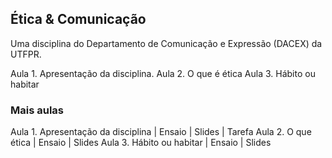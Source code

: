 ## Ética & Comunicação

Uma disciplina do Departamento de Comunicação e Expressão (DACEX) da UTFPR.

Aula 1.    Apresentação da disciplina.
Aula 2.    O que é ética
Aula 3.    Hábito ou habitar

### Mais aulas

Aula 1. Apresentação da disciplina | Ensaio | Slides | Tarefa
Aula 2. O que ética | Ensaio | Slides
Aula 3. Hábito ou habitar | Ensaio | Slides